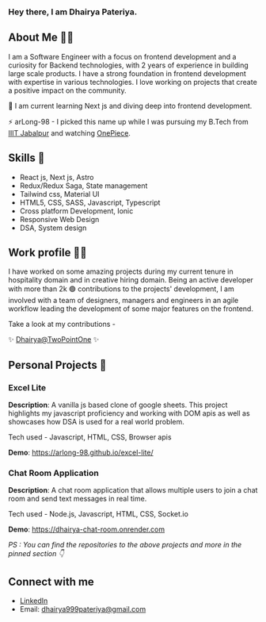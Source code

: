 ### Hey there, I am Dhairya Pateriya.

## About Me 🙋‍♂️
I am a Software Engineer with a focus on frontend development and a curiosity for Backend technologies, with 2 years of experience in building large scale products. I have a strong foundation in frontend development with expertise in various technologies. I love working on projects that create a positive impact on the community. 

🌱 I am current learning Next js and diving deep into frontend development.   

⚡ arLong-98 - I picked this name up while I was pursuing my B.Tech from [IIIT Jabalpur](https://www.iiitdmj.ac.in/) and watching [OnePiece](https://en.wikipedia.org/wiki/One_Piece).


## Skills 🚀
- React js, Next js, Astro
- Redux/Redux Saga, State management
- Tailwind css, Material UI
- HTML5, CSS, SASS, Javascript, Typescript
- Cross platform Development, Ionic
- Responsive Web Design
- DSA, System design
  
## Work profile 🧑‍💻
I have worked on some amazing projects during my current tenure in hospitality domain and in creative hiring domain. Being an active developer with more than 2k 🟢 contributions to the projects' development, I am involved with a team of designers, managers and engineers in an agile workflow leading the development of some major features on the frontend.

Take a look at my contributions -  

✨ [Dhairya@TwoPointOne](https://www.github.com/dhairya-pdgt) ✨

## Personal Projects 💪

### Excel Lite
**Description**: A vanilla js based clone of google sheets. This project highlights my javascript proficiency and working with DOM apis as well as showcases how DSA is used for a real world problem.

Tech used - Javascript, HTML, CSS, Browser apis

**Demo**: https://arlong-98.github.io/excel-lite/

### Chat Room Application
**Description**: A chat room application that allows multiple users to join a chat room and send text messages in real time.  

Tech used - Node.js, Javascript, HTML, CSS, Socket.io

**Demo**: https://dhairya-chat-room.onrender.com

*PS : You can find the repositories to the above projects and more in the pinned section 👇*
  
## Connect with me
- [LinkedIn](https://www.linkedin.com/in/dhairya-pateriya-b12a8216a/)
- Email: dhairya999pateriya@gmail.com
